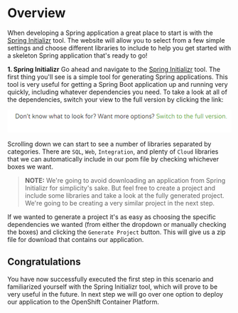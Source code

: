 # Overview

When developing a Spring application a great place to start is with the [Spring Initializr](https://start.spring.io) tool. The website will allow you to select from a few simple settings and choose different libraries to include to help you get started with a skeleton Spring application that's ready to go!


**1. Spring Initializr** 
Go ahead and navigate to the [Spring Initializr](https://start.spring.io) tool. The first thing you'll see is a simple tool for generating Spring applications. This tool is very useful for getting a Spring Boot application up and running very quickly, including whatever dependencies you need. To take a look at all of the dependencies, switch your view to the full version by clicking the link: 

![Full Version](../../assets/middleware/rhoar-creating-applications-for-cloud/full-version.png)

Scrolling down we can start to see a number of libraries separated by categories. There are `SQL`, `Web`, `Integration`, and plenty of `Cloud` libraries that we can automatically include in our pom file by checking whichever boxes we want.

>**NOTE:** We're going to avoid downloading an application from Spring Initializr for simplicity's sake. But feel free to create a project and include some libraries and take a look at the fully generated project. We're going to be creating a very similar project in the next step.

If we wanted to generate a project it's as easy as choosing the specific dependencies we wanted (from either the dropdown or manually checking the boxes) and clicking the `Generate Project` button. This will give us a zip file for download that contains our application.

## Congratulations

You have now successfully executed the first step in this scenario and familiarized yourself with the Spring Initializr tool, which will prove to be very useful in the future. In next step we will go over one option to deploy our application to the OpenShift Container Platform.